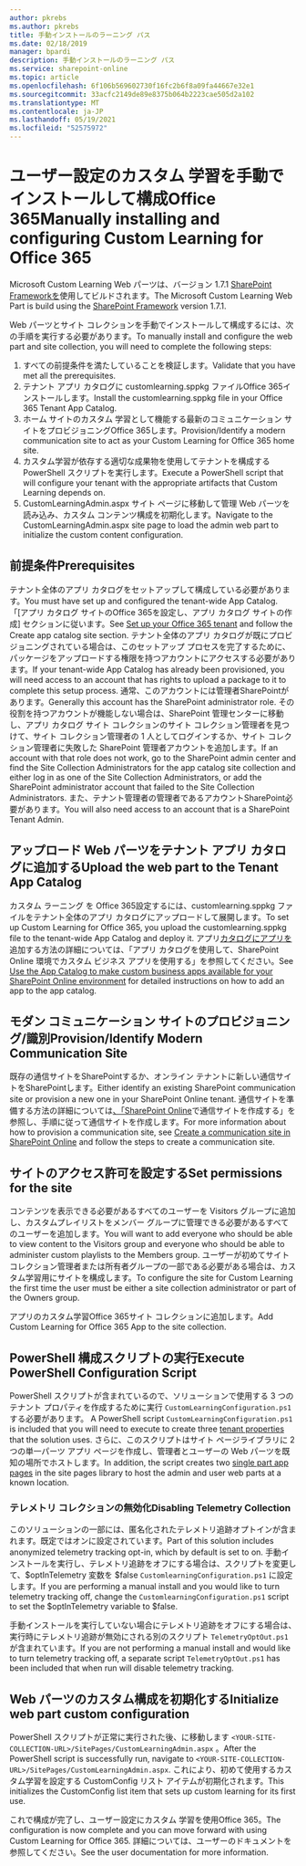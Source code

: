 ```yaml
---
author: pkrebs
ms.author: pkrebs
title: 手動インストールのラーニング パス
ms.date: 02/18/2019
manager: bpardi
description: 手動インストールのラーニング パス
ms.service: sharepoint-online
ms.topic: article
ms.openlocfilehash: 6f106b569602730f16fc2b6f8a09fa44667e32e1
ms.sourcegitcommit: 33acfc2149de89e8375b064b2223cae505d2a102
ms.translationtype: MT
ms.contentlocale: ja-JP
ms.lasthandoff: 05/19/2021
ms.locfileid: "52575972"
---
```

# <a name="manually-installing-and-configuring-custom-learning-for-office-365"></a><span data-ttu-id="91176-103">ユーザー設定のカスタム 学習を手動でインストールして構成Office 365</span><span class="sxs-lookup"><span data-stu-id="91176-103">Manually installing and configuring Custom Learning for Office 365</span></span>

<span data-ttu-id="91176-104">Microsoft Custom Learning Web パーツは、バージョン 1.7.1 [SharePoint Frameworkを](/sharepoint/dev/spfx/sharepoint-framework-overview)使用してビルドされます。</span><span class="sxs-lookup"><span data-stu-id="91176-104">The Microsoft Custom Learning Web Part is build using the [SharePoint Framework](/sharepoint/dev/spfx/sharepoint-framework-overview) version 1.7.1.</span></span>

<span data-ttu-id="91176-105">Web パーツとサイト コレクションを手動でインストールして構成するには、次の手順を実行する必要があります。</span><span class="sxs-lookup"><span data-stu-id="91176-105">To manually install and configure the web part and site collection, you will need to complete the following steps:</span></span>

1. <span data-ttu-id="91176-106">すべての前提条件を満たしていることを検証します。</span><span class="sxs-lookup"><span data-stu-id="91176-106">Validate that you have met all the prerequisites.</span></span>
1. <span data-ttu-id="91176-107">テナント アプリ カタログに customlearning.sppkg ファイルOffice 365インストールします。</span><span class="sxs-lookup"><span data-stu-id="91176-107">Install the customlearning.sppkg file in your Office 365 Tenant App Catalog.</span></span>
1. <span data-ttu-id="91176-108">ホーム サイトのカスタム 学習として機能する最新のコミュニケーション サイトをプロビジョニングOffice 365します。</span><span class="sxs-lookup"><span data-stu-id="91176-108">Provision/Identify a modern communication site to act as your Custom Learning for Office 365 home site.</span></span>
1. <span data-ttu-id="91176-109">カスタム学習が依存する適切な成果物を使用してテナントを構成する PowerShell スクリプトを実行します。</span><span class="sxs-lookup"><span data-stu-id="91176-109">Execute a PowerShell script that will configure your tenant with the appropriate artifacts that Custom Learning depends on.</span></span>
1. <span data-ttu-id="91176-110">CustomLearningAdmin.aspx サイト ページに移動して管理 Web パーツを読み込み、カスタム コンテンツ構成を初期化します。</span><span class="sxs-lookup"><span data-stu-id="91176-110">Navigate to the CustomLearningAdmin.aspx site page to load the admin web part to initialize the custom content configuration.</span></span>

## <a name="prerequisites"></a><span data-ttu-id="91176-111">前提条件</span><span class="sxs-lookup"><span data-stu-id="91176-111">Prerequisites</span></span>

<span data-ttu-id="91176-112">テナント全体のアプリ カタログをセットアップして構成している必要があります。</span><span class="sxs-lookup"><span data-stu-id="91176-112">You must have set up and configured the tenant-wide App Catalog.</span></span> <span data-ttu-id="91176-113">「[アプリ カタログ サイトのOffice 365を設定し、[](/sharepoint/dev/spfx/set-up-your-developer-tenant#create-app-catalog-site)アプリ カタログ サイトの作成] セクションに従います。</span><span class="sxs-lookup"><span data-stu-id="91176-113">See [Set up your Office 365 tenant](/sharepoint/dev/spfx/set-up-your-developer-tenant#create-app-catalog-site) and follow the Create app catalog site section.</span></span> <span data-ttu-id="91176-114">テナント全体のアプリ カタログが既にプロビジョニングされている場合は、このセットアップ プロセスを完了するために、パッケージをアップロードする権限を持つアカウントにアクセスする必要があります。</span><span class="sxs-lookup"><span data-stu-id="91176-114">If your tenant-wide App Catalog has already been provisioned, you will need access to an account that has rights to upload a package to it to complete this setup process.</span></span> <span data-ttu-id="91176-115">通常、このアカウントには管理者SharePointがあります。</span><span class="sxs-lookup"><span data-stu-id="91176-115">Generally this account has the SharePoint administrator role.</span></span> <span data-ttu-id="91176-116">その役割を持つアカウントが機能しない場合は、SharePoint 管理センターに移動し、アプリ カタログ サイト コレクションのサイト コレクション管理者を見つけて、サイト コレクション管理者の 1 人としてログインするか、サイト コレクション管理者に失敗した SharePoint 管理者アカウントを追加します。</span><span class="sxs-lookup"><span data-stu-id="91176-116">If an account with that role does not work, go to the SharePoint admin center and find the Site Collection Administrators for the app catalog site collection and either log in as one of the Site Collection Administrators, or add the SharePoint administrator account that failed to the Site Collection Administrators.</span></span> <span data-ttu-id="91176-117">また、テナント管理者の管理者であるアカウントSharePoint必要があります。</span><span class="sxs-lookup"><span data-stu-id="91176-117">You will also need access to an account that is a SharePoint Tenant Admin.</span></span>

## <a name="upload-the-web-part-to-the-tenant-app-catalog"></a><span data-ttu-id="91176-118">アップロード Web パーツをテナント アプリ カタログに追加する</span><span class="sxs-lookup"><span data-stu-id="91176-118">Upload the web part to the Tenant App Catalog</span></span>

<span data-ttu-id="91176-119">カスタム ラーニング を Office 365設定するには、customlearning.sppkg ファイルをテナント全体のアプリ カタログにアップロードして展開します。</span><span class="sxs-lookup"><span data-stu-id="91176-119">To set up Custom Learning for Office 365, you upload the customlearning.sppkg file to the tenant-wide App Catalog and deploy it.</span></span> <span data-ttu-id="91176-120">アプリ[カタログにアプリを](/sharepoint/use-app-catalog)追加する方法の詳細については、「アプリ カタログを使用して、SharePoint Online 環境でカスタム ビジネス アプリを使用する」を参照してください。</span><span class="sxs-lookup"><span data-stu-id="91176-120">See [Use the App Catalog to make custom business apps available for your SharePoint Online environment](/sharepoint/use-app-catalog) for detailed instructions on how to add an app to the app catalog.</span></span>

## <a name="provisionidentify-modern-communication-site"></a><span data-ttu-id="91176-121">モダン コミュニケーション サイトのプロビジョニング/識別</span><span class="sxs-lookup"><span data-stu-id="91176-121">Provision/Identify Modern Communication Site</span></span>

<span data-ttu-id="91176-122">既存の通信サイトをSharePointするか、オンライン テナントに新しい通信サイトをSharePointします。</span><span class="sxs-lookup"><span data-stu-id="91176-122">Either identify an existing SharePoint communication site or provision a new one in your SharePoint Online tenant.</span></span> <span data-ttu-id="91176-123">通信サイトを準備する方法の詳細については[、「SharePoint Online](https://support.office.com/article/create-a-communication-site-in-sharepoint-online-7fb44b20-a72f-4d2c-9173-fc8f59ba50eb)で通信サイトを作成する」を参照し、手順に従って通信サイトを作成します。</span><span class="sxs-lookup"><span data-stu-id="91176-123">For more information about how to provision a communication site, see [Create a communication site in SharePoint Online](https://support.office.com/article/create-a-communication-site-in-sharepoint-online-7fb44b20-a72f-4d2c-9173-fc8f59ba50eb) and follow the steps to create a communication site.</span></span>

## <a name="set-permissions-for-the-site"></a><span data-ttu-id="91176-124">サイトのアクセス許可を設定する</span><span class="sxs-lookup"><span data-stu-id="91176-124">Set permissions for the site</span></span>

<span data-ttu-id="91176-125">コンテンツを表示できる必要があるすべてのユーザーを Visitors グループに追加し、カスタムプレイリストをメンバー グループに管理できる必要があるすべてのユーザーを追加します。</span><span class="sxs-lookup"><span data-stu-id="91176-125">You will want to add everyone who should be able to view content to the Visitors group and everyone who should be able to administer custom playlists to the Members group.</span></span> <span data-ttu-id="91176-126">ユーザーが初めてサイト コレクション管理者または所有者グループの一部である必要がある場合は、カスタム学習用にサイトを構成します。</span><span class="sxs-lookup"><span data-stu-id="91176-126">To configure the site for Custom Learning the first time the user must be either a site collection administrator or part of the Owners group.</span></span>

<span data-ttu-id="91176-127">アプリのカスタム学習Office 365サイト コレクションに追加します。</span><span class="sxs-lookup"><span data-stu-id="91176-127">Add Custom Learning for Office 365 App to the site collection.</span></span>

## <a name="execute-powershell-configuration-script"></a><span data-ttu-id="91176-128">PowerShell 構成スクリプトの実行</span><span class="sxs-lookup"><span data-stu-id="91176-128">Execute PowerShell Configuration Script</span></span>

<span data-ttu-id="91176-129">PowerShell スクリプトが含まれているので、ソリューションで使用する 3 つのテナント プロパティを作成するために実行 `CustomLearningConfiguration.ps1` する必要があります。 [](/sharepoint/dev/spfx/tenant-properties)</span><span class="sxs-lookup"><span data-stu-id="91176-129">A PowerShell script `CustomLearningConfiguration.ps1` is included that you will need to execute to create three [tenant properties](/sharepoint/dev/spfx/tenant-properties) that the solution uses.</span></span> <span data-ttu-id="91176-130">さらに、このスクリプトはサイト ページ[](/sharepoint/dev/spfx/web-parts/single-part-app-pages)ライブラリに 2 つの単一パーツ アプリ ページを作成し、管理者とユーザーの Web パーツを既知の場所でホストします。</span><span class="sxs-lookup"><span data-stu-id="91176-130">In addition, the script creates two [single part app pages](/sharepoint/dev/spfx/web-parts/single-part-app-pages) in the site pages library to host the admin and user web parts at a known location.</span></span>

### <a name="disabling-telemetry-collection"></a><span data-ttu-id="91176-131">テレメトリ コレクションの無効化</span><span class="sxs-lookup"><span data-stu-id="91176-131">Disabling Telemetry Collection</span></span>

<span data-ttu-id="91176-132">このソリューションの一部には、匿名化されたテレメトリ追跡オプトインが含まれます。既定ではオンに設定されています。</span><span class="sxs-lookup"><span data-stu-id="91176-132">Part of this solution includes anonymized telemetry tracking opt-in, which by default is set to on.</span></span> <span data-ttu-id="91176-133">手動インストールを実行し、テレメトリ追跡をオフにする場合は、スクリプトを変更して、$optInTelemetry 変数を $false `CustomlearningConfiguration.ps1` に設定します。</span><span class="sxs-lookup"><span data-stu-id="91176-133">If you are performing a manual install and you would like to turn telemetry tracking off, change the `CustomlearningConfiguration.ps1` script to set the $optInTelemetry variable to $false.</span></span>

<span data-ttu-id="91176-134">手動インストールを実行していない場合にテレメトリ追跡をオフにする場合は、実行時にテレメトリ追跡が無効にされる別のスクリプト `TelemetryOptOut.ps1` が含まれています。</span><span class="sxs-lookup"><span data-stu-id="91176-134">If you are not performing a manual install and would like to turn telemetry tracking off, a separate script `TelemetryOptOut.ps1` has been included that when run will disable telemetry tracking.</span></span>

## <a name="initialize-web-part-custom-configuration"></a><span data-ttu-id="91176-135">Web パーツのカスタム構成を初期化する</span><span class="sxs-lookup"><span data-stu-id="91176-135">Initialize web part custom configuration</span></span>

<span data-ttu-id="91176-136">PowerShell スクリプトが正常に実行された後、に移動します `<YOUR-SITE-COLLECTION-URL>/SitePages/CustomLearningAdmin.aspx` 。</span><span class="sxs-lookup"><span data-stu-id="91176-136">After the PowerShell script is successfully run, navigate to `<YOUR-SITE-COLLECTION-URL>/SitePages/CustomLearningAdmin.aspx`.</span></span> <span data-ttu-id="91176-137">これにより、初めて使用するカスタム学習を設定する CustomConfig リスト アイテムが初期化されます。</span><span class="sxs-lookup"><span data-stu-id="91176-137">This initializes the CustomConfig list item that sets up custom learning for its first use.</span></span>

<span data-ttu-id="91176-138">これで構成が完了し、ユーザー設定にカスタム 学習を使用Office 365。</span><span class="sxs-lookup"><span data-stu-id="91176-138">The configuration is now complete and you can move forward with using Custom Learning for Office 365.</span></span> <span data-ttu-id="91176-139">詳細については、ユーザーのドキュメントを参照してください。</span><span class="sxs-lookup"><span data-stu-id="91176-139">See the user documentation for more information.</span></span>
